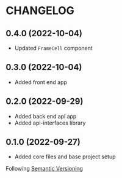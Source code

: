 # CHANGELOG

## 0.4.0 (2022-10-04)

- Updated `FrameCell` component

## 0.3.0 (2022-10-04)

- Added front end app

## 0.2.0 (2022-09-29)

- Added back end api app
- Added api-interfaces library

## 0.1.0 (2022-09-27)

- Added core files and base project setup

Following [Semantic Versioning](https://semver.org/)

